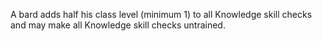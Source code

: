 A bard adds half his class level (minimum 1) to all Knowledge skill checks and may make all Knowledge skill checks untrained.